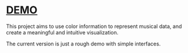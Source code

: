 # [DEMO](https://lingqi000809.github.io/Music-Visualization/)
This project aims to use color information to represent musical data, and create a meaningful and intuitive visualization.

The current version is just a rough demo with simple interfaces.

